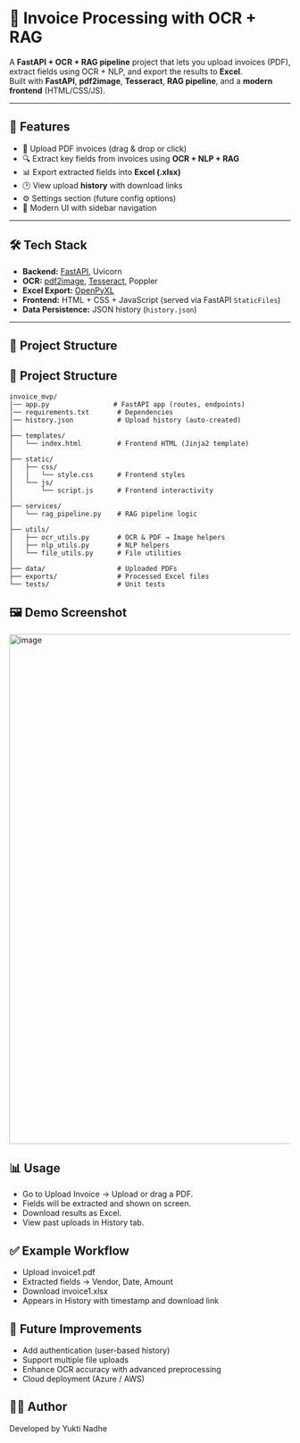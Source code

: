 # 📑 Invoice Processing with OCR + RAG

A **FastAPI + OCR + RAG pipeline** project that lets you upload invoices (PDF), extract fields using OCR + NLP, and export the results to **Excel**.  
Built with **FastAPI**, **pdf2image**, **Tesseract**, **RAG pipeline**, and a **modern frontend** (HTML/CSS/JS).

---

## 🚀 Features

- 📂 Upload PDF invoices (drag & drop or click)
- 🔍 Extract key fields from invoices using **OCR + NLP + RAG**
- 📊 Export extracted fields into **Excel (.xlsx)**
- 🕑 View upload **history** with download links
- ⚙️ Settings section (future config options)
- 🎨 Modern UI with sidebar navigation

---

## 🛠️ Tech Stack

- **Backend:** [FastAPI](https://fastapi.tiangolo.com/), Uvicorn  
- **OCR:** [pdf2image](https://pypi.org/project/pdf2image/), [Tesseract](https://github.com/tesseract-ocr/tesseract), Poppler  
- **Excel Export:** [OpenPyXL](https://openpyxl.readthedocs.io/)  
- **Frontend:** HTML + CSS + JavaScript (served via FastAPI `StaticFiles`)  
- **Data Persistence:** JSON history (`history.json`)  

---

## 📂 Project Structure

## 📂 Project Structure

```text
invoice_mvp/
│── app.py                # FastAPI app (routes, endpoints)
│── requirements.txt       # Dependencies
│── history.json           # Upload history (auto-created)
│
├── templates/
│   └── index.html         # Frontend HTML (Jinja2 template)
│
├── static/
│   ├── css/
│   │   └── style.css      # Frontend styles
│   └── js/
│       └── script.js      # Frontend interactivity
│
├── services/
│   └── rag_pipeline.py    # RAG pipeline logic
│
├── utils/
│   ├── ocr_utils.py       # OCR & PDF → Image helpers
│   ├── nlp_utils.py       # NLP helpers
│   └── file_utils.py      # File utilities
│
├── data/                  # Uploaded PDFs
├── exports/               # Processed Excel files
└── tests/                 # Unit tests
```

## 🖼️ Demo Screenshot
<img width="1918" height="913" alt="image" src="https://github.com/user-attachments/assets/443df4be-0b5f-4b14-a9f7-7ea05f38c169" />


## 📊 Usage

- Go to Upload Invoice → Upload or drag a PDF.
- Fields will be extracted and shown on screen.
- Download results as Excel.
- View past uploads in History tab.

## ✅ Example Workflow

- Upload invoice1.pdf
- Extracted fields → Vendor, Date, Amount
- Download invoice1.xlsx
- Appears in History with timestamp and download link

## 🔮 Future Improvements

- Add authentication (user-based history)
- Support multiple file uploads
- Enhance OCR accuracy with advanced preprocessing
- Cloud deployment (Azure / AWS)

## 👨‍💻 Author
Developed by Yukti Nadhe
